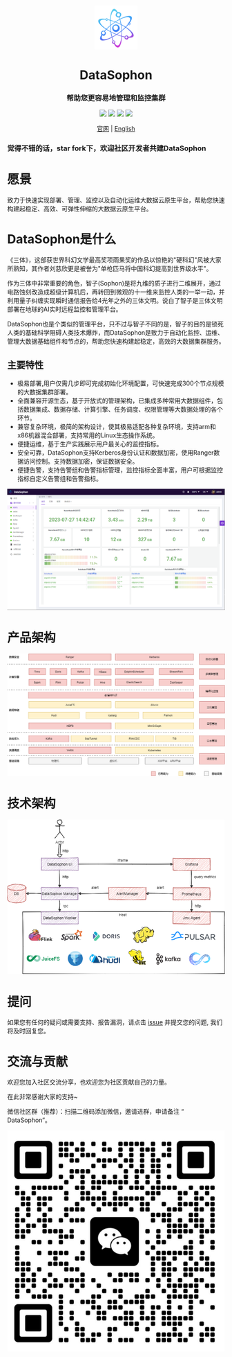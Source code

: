 <div align="center">
         <a href="https://github.com/datasophon/datasophon" target="_blank" rel="noopener noreferrer">
           <img src="website/static/img/logo.png" width="20%" height="20%" alt="DataSophon Logo" />
        </a>
 <h1>DataSophon</h1>
 <h3>帮助您更容易地管理和监控集群</h3>
</div>

<p align="center">
  <img src="https://img.shields.io/github/release/datasophon/datasophon.svg">
  <img src="https://img.shields.io/github/stars/datasophon/datasophon">
  <img src="https://img.shields.io/github/forks/datasophon/datasophon">
  <a href="https://www.apache.org/licenses/LICENSE-2.0.html"><img src="https://img.shields.io/badge/license-Apache%202-4EB1BA.svg"></a>
  <p align="center">
    <a href="https://datasophon.github.io/datasophon-website/">官网</a> |
    <a href="https://github.com/datasophon/datasophon/blob/main/README.md">English</a>
  </p>
</p>
<h3>觉得不错的话，star fork下，欢迎社区开发者共建DataSophon</h3>

# 愿景

致力于快速实现部署、管理、监控以及自动化运维大数据云原生平台，帮助您快速构建起稳定、高效、可弹性伸缩的大数据云原生平台。

# DataSophon是什么

《三体》，这部获世界科幻文学最高奖项雨果奖的作品以惊艳的"硬科幻"风被大家所熟知，其作者刘慈欣更是被誉为"单枪匹马将中国科幻提高到世界级水平"。

作为三体中非常重要的角色，智子(Sophon)是将九维的质子进行二维展开，通过电路蚀刻改造成超级计算机后，再转回到微观的十一维来监控人类的一举一动，并利用量子纠缠实现瞬时通信报告给4光年之外的三体文明。说白了智子是三体文明部署在地球的AI实时远程监控和管理平台。

DataSophon也是个类似的管理平台，只不过与智子不同的是，智子的目的是锁死人类的基础科学阻碍人类技术爆炸，而DataSophon是致力于自动化监控、运维、管理大数据基础组件和节点的，帮助您快速构建起稳定，高效的大数据集群服务。

## 主要特性

* 极易部署,用户仅需几步即可完成初始化环境配置，可快速完成300个节点规模的大数据集群部署。
* 全面兼容开源生态，基于开放式的管理架构，已集成多种常用大数据组件，包括数据集成、数据存储、计算引擎、任务调度、权限管理等大数据处理的各个环节。
* 兼容复杂环境，极简的架构设计，使其极易适配各种复杂环境，支持arm和x86机器混合部署，支持常用的Linux生态操作系统。
* 便捷运维，基于生产实践展示用户最关心的监控指标。
* 安全可靠，DataSophon支持Kerberos身份认证和数据加密，使用Ranger数据访问控制。支持数据加密，保证数据安全。
* 便捷告警，支持告警组和告警指标管理，监控指标全面丰富，用户可根据监控指标自定义告警组和告警指标。

![img](website/static/img/dashboard.png)

# 产品架构

![img](website/static/img/product.png)

# 技术架构

![img](website/static/img/archive.png)


# 提问
如果您有任何的疑问或需要支持、报告漏洞，请点击 [issue](https://github.com/datasophon/datasophon/issues/new/choose) 并提交您的问题, 我们将及时回复您。

# 交流与贡献

欢迎您加入社区交流分享，也欢迎您为社区贡献自己的力量。

在此非常感谢大家的支持~

微信社区群（推荐）：扫描二维码添加微信，邀请进群，申请备注 “ DataSophon”。

![img](website/static/img/weixing.png)
